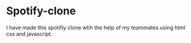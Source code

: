 # Spotify-clone
I have made this spotifiy clone  wtih the help of my  teammates using html css and javascript. 
